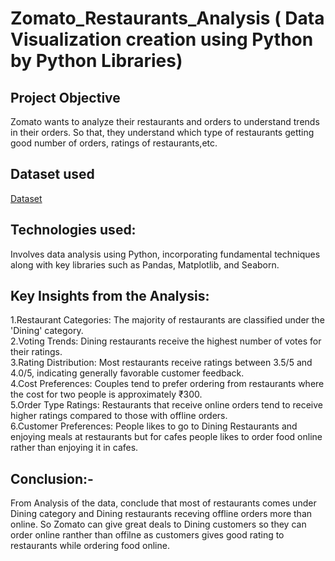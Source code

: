 # Zomato_Restaurants_Analysis ( Data Visualization creation using Python by Python Libraries)
## Project Objective
Zomato wants to analyze their restaurants and orders to understand trends in their orders. So that, they understand which type of restaurants getting good number of orders, ratings of restaurants,etc.
## Dataset used
<a href="https://github.com/aniketedgaonkar/Zomato_Restaurants_Analysis/blob/main/Zomato_data.csv">Dataset</a>
## Technologies used:
Involves data analysis using Python, incorporating fundamental techniques along with key libraries such as Pandas, Matplotlib, and Seaborn. 
## Key Insights from the Analysis:
1.Restaurant Categories: The majority of restaurants are classified under the 'Dining' category.<br>
2.Voting Trends: Dining restaurants receive the highest number of votes for their ratings.<br>
3.Rating Distribution: Most restaurants receive ratings between 3.5/5 and 4.0/5, indicating generally favorable customer feedback.<br>
4.Cost Preferences: Couples tend to prefer ordering from restaurants where the cost for two people is approximately ₹300.<br>
5.Order Type Ratings: Restaurants that receive online orders tend to receive higher ratings compared to those with offline orders.<br>
6.Customer Preferences: People likes to go to Dining Restaurants and enjoying meals at restaurants but for cafes people likes to order food online rather than enjoying it in cafes.<br>
## Conclusion:- 
From Analysis of the data, conclude that most of restaurants comes under Dining category and Dining restaurants receving offline orders more than online. So Zomato can give great deals to Dining customers so they can order online ranther than offilne as customers gives good rating to restaurants while ordering food online.

